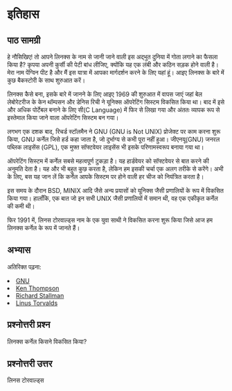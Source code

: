 # इतिहास

## पाठ सामग्री

हे नौसिखिए! तो आपने लिनक्स के नाम से जानी जाने वाली इस अद्भुत दुनिया में गोता लगाने का फैसला किया है? कृपया अपनी कुर्सी की पेटी बांध लीजिए, क्योंकि यह एक लंबी और कठिन सड़क होने वाली है। मेरा नाम पेंग्विन पीट है और मैं इस यात्रा में आपका मार्गदर्शन करने के लिए यहां हूं। आइए लिनक्स के बारे में कुछ बैकस्टोरी के साथ शुरुआत करें।

लिनक्स कैसे बना, इसके बारे में जानने के लिए आइए 1969 की शुरुआत में वापस जाएं जहां बेल लेबोरेटरीज के केन थॉम्पसन और डेनिस रिची ने यूनिक्स ऑपरेटिंग सिस्टम विकसित किया था। बाद में इसे और अधिक पोर्टेबल बनाने के लिए सी(C Language) में फिर से लिखा गया और अंततः व्यापक रूप से इस्तेमाल किया जाने वाला ऑपरेटिंग सिस्टम बन गया।

लगभग एक दशक बाद, रिचर्ड स्टॉलमैन ने GNU (GNU is Not UNIX) प्रोजेक्ट पर काम करना शुरू किया, GNU कर्नेल जिसे हर्ड कहा जाता है, जो दुर्भाग्य से कभी पूरा नहीं हुआ। जीएनयू(GNU) जनरल पब्लिक लाइसेंस (GPL), एक मुफ्त सॉफ्टवेयर लाइसेंस भी इसके परिणामस्वरूप बनाया गया था।

ऑपरेटिंग सिस्टम में कर्नेल सबसे महत्वपूर्ण टुकड़ा है। यह हार्डवेयर को सॉफ्टवेयर से बात करने की अनुमति देता है। यह और भी बहुत कुछ करता है, लेकिन हम इसकी चर्चा एक अलग तरीके से करेंगे। अभी के लिए, बस यह जान लें कि कर्नेल आपके सिस्टम पर होने वाली हर चीज को नियंत्रित करता है।

इस समय के दौरान BSD, MINIX आदि जैसे अन्य प्रयासों को यूनिक्स जैसी प्रणालियों के रूप में विकसित किया गया। हालाँकि, एक बात जो इन सभी UNIX जैसी प्रणालियों में समान थी, वह एक एकीकृत कर्नेल की कमी थी।

फिर 1991 में, लिनस टोरवाल्ड्स नाम के एक युवा साथी ने विकसित करना शुरू किया जिसे आज हम लिनक्स कर्नेल के रूप में जानते हैं।

## अभ्यास

अतिरिक्त पढ़ना:
<li><a href='https://www.gnu.org/home.en.html'>GNU</a></li>
<li><a href='https://en.wikipedia.org/wiki/Ken_Thompson'>Ken Thompson</a></li>
<li><a href='https://stallman.org/'>Richard Stallman</a></li>
<li><a href='https://en.wikipedia.org/wiki/Linus_Torvalds'>Linus Torvalds</a></li>

## प्रश्नोत्तरी प्रश्न

लिनक्स कर्नेल किसने विकसित किया?

## प्रश्नोत्तरी उत्तर

लिनस टोरवाल्ड्स
